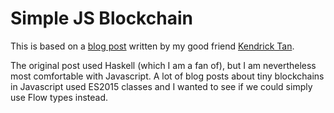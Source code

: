 # Simple JS Blockchain

This is based on a [blog post](https://kndrck.co/building-a-minimal-blockchain-in-haskell.html) written by my good friend [Kendrick Tan](https://github.com/kendricktan).

The original post used Haskell (which I am a fan of), but I am nevertheless most comfortable with Javascript. A lot of blog posts about tiny blockchains in Javascript used ES2015 classes and I wanted to see if we could simply use Flow types instead.
